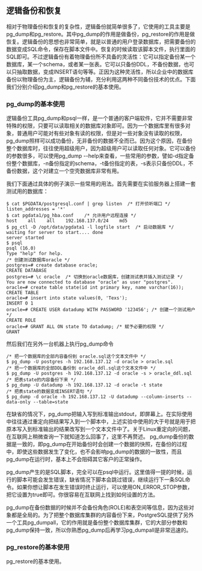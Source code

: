 ## 逻辑备份和恢复

相对于物理备份和恢复的复杂性，逻辑备份就简单很多了，它使用的工具主要是pg_dump和pg_restore。其中pg_dump的作用是做备份，pg_restore的作用是做恢复。逻辑备份的思想也非常简单，就是以普通的用户登录数据库，把需要备份的数据变成SQL命令，保存在脚本文件中。恢复的时候读取该脚本文件，执行里面的SQL即可。不过逻辑备份有着物理备份所不具备的灵活性：它可以指定备份某一个数据库，某一个schema，或者某一张表。它可以只备份DDL，不备份数据，也可以只抽取数据，变成INSERT语句等等。正因为这种灵活性，所以企业中的数据库备份以物理备份为主，逻辑备份为辅，充分利用这两种不同备份技术的优点。下面我们分别介绍pg_dump和pg_restore的基本使用。

### pg_dump的基本使用

逻辑备份工具pg_dump和psql一样，是一个普通的客户端软件，它并不需要非常特殊的权限，只要可以读取相关的数据库对象即可。因为一个数据库里有很多对象，普通用户可能对有些对象有读的权限，但是对一些对象没有读取的权限，pg_dump照样可以成功备份，无非备份的数据不全而已。因为这个原因，在备份整个数据库时，往往使用超级用户，因为超级用户可以读取任何对象。它可以备份的参数很多，可以使用pg_dump --help来查看，一些常用的参数，譬如-d指定备份整个数据库，-n备份指定的schema，-t备份指定的表，-s表示只备份DDL，不备份数据，这个对建立一个空壳数据库非常有用。

我们下面通过具体的例子演示一些常用的用法。首先需要在实验服务器上搭建一套测试用的数据库：
```
$ cat $PGDATA/postgresql.conf | grep listen  /* 打开侦听端口 */
listen_addresses = '*'
$ cat pgdata1/pg_hba.conf    /* 允许用户远程连接 */
host    all    all    192.168.137.0/24    md5
$ pg_ctl -D /opt/data/pgdata1 -l logfile start  /* 启动数据库 */
waiting for server to start.... done
server started
$ psql
psql (16.0)
Type "help" for help.
/* 创建测试数据库oracle */
postgres=# create database oracle;
CREATE DATABASE
postgres=# \c oracle  /* 切换到oracle数据库，创建测试表并插入测试记录 */
You are now connected to database "oracle" as user "postgres".
oracle=# create table state(id int primary key, name varchar(16));
CREATE TABLE
oracle=# insert into state values(0, 'Texs');
INSERT 0 1
oracle=# CREATE USER datadump WITH PASSWORD '123456'; /* 创建一个测试用户 */
CREATE ROLE
oracle=# GRANT ALL ON state TO datadump; /* 赋予必要的权限 */
GRANT
```
然后我们在另外一台机器上执行pg_dump命令
```
/* 把一个数据库的全部内容备份到 oracle.sql这个文本文件中 */
$ pg_dump -U postgres -h 192.168.137.12 -d oracle > oracle.sql
/* 把一个数据库的全部DDL备份到 oracle_ddl.sql这个文本文件中 */
$ pg_dump -U postgres -h 192.168.137.12 -d oracle -s > oracle_ddl.sql
/* 把表state的内容备份下来 */
$ pg_dump -U datadump -h 192.168.137.12 -d oracle -t state
/* 把表state的数据变成INSERT语句 */
$ pg_dump -d oracle -h 192.168.137.12 -U datadump --column-inserts --data-only --table=state
```
在缺省的情况下，pg_dump把输入写到标准输出stdout，即屏幕上。在实际使用中往往通过重定向把结果写入到一个脚本中，上述实验中使用的大于号就是用于把原本写入到标准输出的结果改写到一个文本文件中了。关于Linux重定向的问题，在互联网上稍微查询一下就知道怎么回事了，这里不再赘述。
pg_dump备份的数据是一致的，即pg_dump在开始备份时会创建一个数据的快照，在备份的过程中，即使这些数据发生了变化，也不会影响pg_dump的数据的一致性，而且pg_dump在运行时，基本上不会阻碍其它客户的正常操作。

pg_dump产生的是SQL脚本，完全可以在psql中运行。这里值得一提的时候，运行的脚本可能会发生错误，缺省情况下脚本会跳过错误，继续运行下一条SQL命令。如果你想让脚本在发生错误时终止运行，可以使用ON_ERROR_STOP参数，把它设置为true即可。你很容易在互联网上找到如何设置的方法。

pg_dump在备份数据的时候并不会备份角色(ROLE)和表空间等信息，因为这些对象都是全局的。为了把整个数据库集群的内容备份下来，PostgreSQL提供了另外一个工具pg_dumpall，它的作用就是备份整个数据库集群，它的大部分参数和pg_dump保持一致，所以你熟悉pg_dump后再学习pg_dumpall是非常迅速的。

### pg_restore的基本使用

pg_restore的基本使用。
